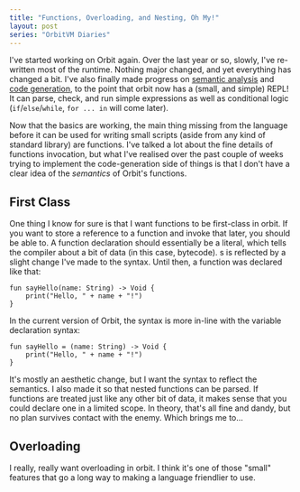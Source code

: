 ```yaml
---
title: "Functions, Overloading, and Nesting, Oh My!"
layout: post
series: "OrbitVM Diaries"
---
```


I've started working on Orbit again. Over the last year or so, slowly, I've re-written most of the runtime. Nothing major changed, and yet everything has changed a bit. I've also finally made progress on [semantic analysis]() and [code generation](), to the point that orbit now has a (small, and simple) REPL! It can parse, check, and run simple expressions as well as conditional logic (`if`/`else`/`while`, `for ... in` will come later).

Now that the basics are working, the main thing missing from the language before it can be used for writing small scripts (aside from any kind of standard library) are functions. I've talked a lot about the fine details of functions invocation, but what I've realised over the past couple of weeks trying to implement the code-generation side of things is that I don't have a clear idea of the *semantics* of Orbit's functions.

## First Class

One thing I know for sure is that I want functions to be first-class in orbit. If you want to store a reference to a function and invoke that later, you should be able to. A function declaration should essentially be a literal, which tells the compiler about a bit of data (in this case, bytecode).
s is reflected by a slight change I've made to the syntax. Until then, a function was declared like that:

    fun sayHello(name: String) -> Void {
        print("Hello, " + name + "!")
    }

In the current version of Orbit, the syntax is more in-line with the variable declaration syntax:

    fun sayHello = (name: String) -> Void {
        print("Hello, " + name + "!")
    }

It's mostly an aesthetic change, but I want the syntax to reflect the semantics. I also made it so that nested functions can be parsed. If functions are treated just like any other bit of data, it makes sense that you could declare one in a limited scope. In theory, that's all fine and dandy, but no plan survives contact with the enemy. Which brings me to...

## Overloading

I really, really want overloading in orbit. I think it's one of those "small" features that go a long way to making a language friendlier to use.



















